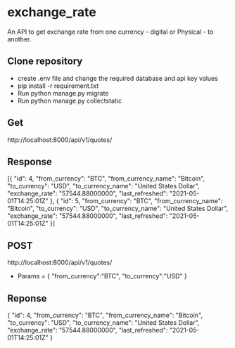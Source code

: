 # exchange_rate
An API to get exchange rate from one currency - digital or Physical - to another.

## Clone repository

* create .env file and change the required database and api key values
* pip install -r requirement.txt
* Run python manage.py migrate
* Run python manage.py collectstatic

## Get
 http://localhost:8000/api/v1/quotes/
## Response
[{
    "id": 4,
    "from_currency": "BTC",
    "from_currency_name": "Bitcoin",
    "to_currency": "USD",
    "to_currency_name": "United States Dollar",
    "exchange_rate": "57544.88000000",
    "last_refreshed": "2021-05-01T14:25:01Z"
},
{
    "id": 5,
    "from_currency": "BTC",
    "from_currency_name": "Bitcoin",
    "to_currency": "USD",
    "to_currency_name": "United States Dollar",
    "exchange_rate": "57544.88000000",
    "last_refreshed": "2021-05-01T14:25:01Z"
}]


## POST
http://localhost:8000/api/v1/quotes/
* Params = {
    "from_currency":"BTC",
    "to_currency":"USD"
}

## Reponse
{
    "id": 4,
    "from_currency": "BTC",
    "from_currency_name": "Bitcoin",
    "to_currency": "USD",
    "to_currency_name": "United States Dollar",
    "exchange_rate": "57544.88000000",
    "last_refreshed": "2021-05-01T14:25:01Z"
}
